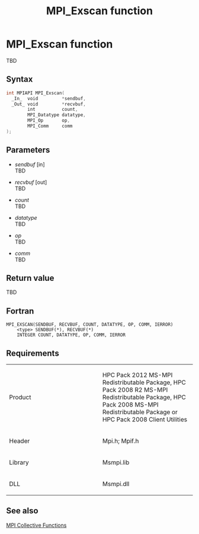 ﻿---
title: MPI_Exscan function
TOCTitle: MPI_Exscan function
ms:assetid: 21ee8f78-d70e-4886-927d-f810f2f933e6
ms:mtpsurl: https://msdn.microsoft.com/en-us/library/Dn473301(v=VS.85)
ms:contentKeyID: 59360847
ms.date: 03/28/2018
mtps_version: v=VS.85
f1_keywords:
- MPI_EXSCAN
- mpif/MPI_Exscan
- mpi/MPI_EXSCAN
dev_langs:
- C++
- C
---

# MPI\_Exscan function

TBD

## Syntax

``` c++
int MPIAPI MPI_Exscan(
  _In_  void         *sendbuf,
  _Out_ void         *recvbuf,
        int          count,
        MPI_Datatype datatype,
        MPI_Op       op,
        MPI_Comm     comm
);
```

## Parameters

  - *sendbuf* \[in\]  
    TBD

  - *recvbuf* \[out\]  
    TBD

  - *count*  
    TBD

  - *datatype*  
    TBD

  - *op*  
    TBD

  - *comm*  
    TBD

## Return value

TBD

## Fortran

    MPI_EXSCAN(SENDBUF, RECVBUF, COUNT, DATATYPE, OP, COMM, IERROR)
        <type> SENDBUF(*), RECVBUF(*)
        INTEGER COUNT, DATATYPE, OP, COMM, IERROR

## Requirements

<table>
<colgroup>
<col style="width: 50%" />
<col style="width: 50%" />
</colgroup>
<tbody>
<tr class="odd">
<td><p>Product</p></td>
<td><p>HPC Pack 2012 MS-MPI Redistributable Package, HPC Pack 2008 R2 MS-MPI Redistributable Package, HPC Pack 2008 MS-MPI Redistributable Package or HPC Pack 2008 Client Utilities</p></td>
</tr>
<tr class="even">
<td><p>Header</p></td>
<td>Mpi.h;
Mpif.h</td>
</tr>
<tr class="odd">
<td><p>Library</p></td>
<td>Msmpi.lib</td>
</tr>
<tr class="even">
<td><p>DLL</p></td>
<td>Msmpi.dll</td>
</tr>
</tbody>
</table>


## See also

[MPI Collective Functions](mpi-collective-functions.md)


